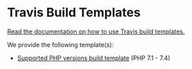 # Travis Build Templates

[Read the documentation on how to use Travis build
templates.](https://blog.travis-ci.com/2019-11-11-build-config-imports)

We provide the following template(s):

- [Supported PHP versions build template](supported.yml) (PHP 7.1 - 7.4)
